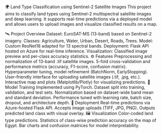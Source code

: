 🌍 Land Type Classification using Sentinel-2 Satellite Images
This project aims to classify land types using Sentinel-2 multispectral satellite images and deep learning. It supports real-time predictions via a deployed model and allows users to upload images and visualize classified results on a map.

🛰️ Project Overview
Dataset: EuroSAT-MS (13-band) based on Sentinel-2 imagery.
Classes: Agriculture, Water, Urban, Desert, Roads, Trees.
Model: Custom ResNet18 adapted for 13 spectral bands.
Deployment: Flask API hosted on Azure for real-time inference.
Visualization: Classified image preview and per-class accuracy statistics.
⚙️ Features
Preprocessing and normalization of 13-band .tif satellite images.
5-fold cross-validation and performance metrics (accuracy, F1-score, confusion matrix).
Hyperparameter tuning, model refinement (BatchNorm, EarlyStopping).
User-friendly interface for uploading satellite images (.tif, .jpg, etc.).
Interactive map and plots (Matplotlib/Plotly) for visualizing predictions.
🧠 Model Training
Implemented using PyTorch.
Dataset split into training, validation, and test sets.
Normalization based on dataset-wide band mean and standard deviation.
Performance tuned with learning rate, batch size, dropout, and architecture depth.
🚀 Deployment
Real-time predictions via Azure-hosted Flask API.
Accepts image uploads (TIFF, JPG, PNG).
Outputs predicted land class with visual overlay.
🖼️ Visualization
Color-coded land type predictions.
Statistics of class-wise prediction accuracy on the map of Egypt.
Bar charts and confusion matrices for model interpretability.

